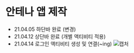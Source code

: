 
# 안테나 앱 제작
- 21.04.05 하단바 완료 (변경)
- 21.04.12 상단바 완료 (개별 액티비티 적용)
- 21.04.14 로그인 액티비티 생성 및 연결(~ing)
![캡처](https://user-images.githubusercontent.com/70618223/114702773-74163b00-9d5f-11eb-92ef-2bb74962753a.PNG)
